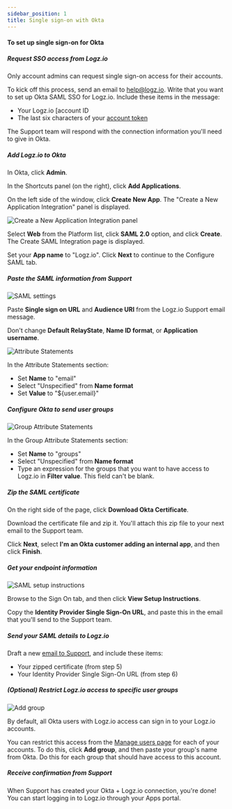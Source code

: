 ```yaml
---
sidebar_position: 1
title: Single sign-on with Okta
---
```


#### To set up single sign-on for Okta


##### Request SSO access from Logz.io

Only account admins can request single sign-on access for their accounts.


To kick off this process, send an email to [help@logz.io](mailto:help@logz.io).
Write that you want to set up Okta SAML SSO for Logz.io.
Include these items in the message:

* Your Logz.io [account ID
* The last six characters of your [account token](https://app.logz.io/#/dashboard/settings/manage-accounts)

The Support team will respond with the connection information you'll need to give in Okta.

##### Add Logz.io to Okta

In Okta, click **Admin**.

In the Shortcuts panel (on the right), click **Add Applications**.

On the left side of the window, click **Create New App**.
The "Create a New Application Integration" panel is displayed.

![Create a New Application Integration panel](https://dytvr9ot2sszz.cloudfront.net/logz-docs/sso-providers/okta/create-a-new-application-integration.png)

Select **Web** from the Platform list, click **SAML 2.0** option, and click **Create**.
The Create SAML Integration page is displayed.

Set your **App name** to "Logz.io". Click **Next** to continue to the Configure SAML tab.

##### Paste the SAML information from Support

![SAML settings](https://dytvr9ot2sszz.cloudfront.net/logz-docs/sso-providers/okta/saml-settings.png)

Paste **Single sign on URL** and **Audience URI** from the Logz.io Support email message.

Don't change **Default RelayState**, **Name ID format**, or **Application username**.

![Attribute Statements](https://dytvr9ot2sszz.cloudfront.net/logz-docs/sso-providers/okta/attribute-statements.png)

In the Attribute Statements section:

* Set **Name** to "email"
* Select "Unspecified" from **Name format**
* Set **Value** to "${user.email}"

##### Configure Okta to send user groups

![Group Attribute Statements](https://dytvr9ot2sszz.cloudfront.net/logz-docs/sso-providers/okta/group-attribute-statements.png)

In the Group Attribute Statements section:

* Set **Name** to "groups"
* Select "Unspecified" from **Name format**
* Type an expression for the groups that you want to have access to Logz.io in **Filter value**.
This field can't be blank.

##### Zip the SAML certificate

On the right side of the page, click **Download Okta Certificate**.

Download the certificate file and zip it.
You'll attach this zip file to your next email to the Support team.

Click **Next**, select **I'm an Okta customer adding an internal app**, and then click **Finish**.

##### Get your endpoint information

![SAML setup instructions](https://dytvr9ot2sszz.cloudfront.net/logz-docs/sso-providers/okta/view-setup-instructions.png)

Browse to the Sign On tab, and then click **View Setup Instructions**.

Copy the **Identity Provider Single Sign-On URL**, and paste this in the email that you'll send to the Support team.

##### Send your SAML details to Logz.io

Draft a new [email to Support](mailto:help@logz.io), and include these items:

* Your zipped certificate (from step 5)
* Your Identity Provider Single Sign-On URL (from step 6)

##### _(Optional)_ Restrict Logz.io access to specific user groups

![Add group](https://dytvr9ot2sszz.cloudfront.net/logz-docs/access-and-authentication/sso--manage-groups.png)

By default, all Okta users with Logz.io access can sign in to your Logz.io accounts.

You can restrict this access from the [Manage users page](https://app.logz.io/#/dashboard/settings/manage-users) for each of your accounts.
To do this, click **Add group**, and then paste your group's name from Okta.
Do this for each group that should have access to this account.

##### Receive confirmation from Support

When Support has created your Okta + Logz.io connection, you're done!
You can start logging in to Logz.io through your Apps portal.
